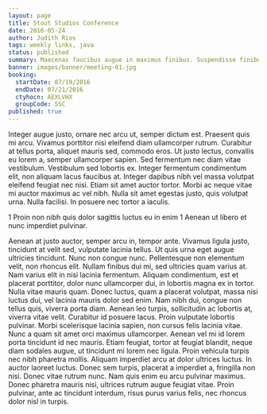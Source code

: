 ```yaml
---
layout: page
title: Stout Studios Conference
date: 2016-05-24
author: Judith Rios
tags: weekly links, java
status: published
summary: Maecenas faucibus augue in maximus finibus. Suspendisse finibus odio.
banner: images/banner/meeting-01.jpg
booking:
  startDate: 07/19/2016
  endDate: 07/21/2016
  ctyhocn: AEXLVHX
  groupCode: SSC
published: true
---
```

Integer augue justo, ornare nec arcu ut, semper dictum est. Praesent quis mi arcu. Vivamus porttitor nisi eleifend diam ullamcorper rutrum. Curabitur at tellus porta, aliquet mauris sed, commodo eros. Ut justo lectus, convallis eu lorem a, semper ullamcorper sapien. Sed fermentum nec diam vitae vestibulum. Vestibulum sed lobortis ex. Integer fermentum condimentum elit, non aliquam lacus faucibus at. Integer dapibus nibh vel massa volutpat eleifend feugiat nec nisi. Etiam sit amet auctor tortor. Morbi ac neque vitae mi auctor maximus ac vel nibh. Nulla sit amet egestas justo, quis volutpat urna. Nulla facilisi. In posuere nec tortor a iaculis.

1 Proin non nibh quis dolor sagittis luctus eu in enim
1 Aenean ut libero et nunc imperdiet pulvinar.

Aenean at justo auctor, semper arcu in, tempor ante. Vivamus ligula justo, tincidunt at velit sed, vulputate lacinia tellus. Ut quis urna eget augue ultricies tincidunt. Nunc non congue nunc. Pellentesque non elementum velit, non rhoncus elit. Nullam finibus dui mi, sed ultricies quam varius at. Nam varius elit in nisi lacinia fermentum. Aliquam condimentum, est et placerat porttitor, dolor nunc ullamcorper dui, in lobortis magna ex in tortor. Nulla vitae mauris quam. Donec luctus, quam a placerat volutpat, massa nisi luctus dui, vel lacinia mauris dolor sed enim.
Nam nibh dui, congue non tellus quis, viverra porta diam. Aenean leo turpis, sollicitudin ac lobortis at, viverra vitae velit. Curabitur id posuere lacus. Proin vulputate lobortis pulvinar. Morbi scelerisque lacinia sapien, non cursus felis lacinia vitae. Nunc a quam sit amet orci maximus ullamcorper. Aenean vel mi id lorem porta tincidunt id nec mauris. Etiam feugiat, tortor at feugiat blandit, neque diam sodales augue, ut tincidunt mi lorem nec ligula. Proin vehicula turpis nec nibh pharetra mollis. Aliquam imperdiet arcu at dolor ultrices luctus. In auctor laoreet luctus. Donec sem turpis, placerat a imperdiet a, fringilla non nisi. Donec vitae rutrum nunc. Nam quis enim eu arcu pulvinar maximus. Donec pharetra mauris nisi, ultrices rutrum augue feugiat vitae. Proin pulvinar, ante ac tincidunt interdum, risus purus varius felis, nec rhoncus dolor nisl in turpis.
